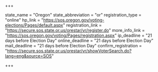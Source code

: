 +++

state_name = "Oregon"
state_abbreviation = "or"
registration_type = "online"
hp_link = "https://sos.oregon.gov/voting-elections/Pages/default.aspx"
registration_link = "https://secure.sos.state.or.us/orestar/vr/register.do"
more_info_link = "https://sos.oregon.gov/voting/Pages/registration.aspx"
ip_deadline = "21 days before Election Day"
online_deadline = "21 days before Election Day"
mail_deadline = "21 days before Election Day"
confirm_registration = "https://secure.sos.state.or.us/orestar/vr/showVoterSearch.do?lang=eng&source=SOS"

+++